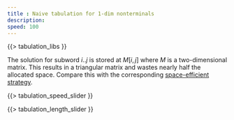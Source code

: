```yaml
---
title : Naive tabulation for 1-dim nonterminals
description:
speed: 100
---
```


{{> tabulation_libs }}

The solution for subword $i..j$ is stored at $M[i,j]$ where $M$ is a two-dimensional matrix. This results in a triangular matrix and wastes nearly half the allocated space. Compare this with the corresponding [space-efficient strategy](/tabulation_1dim_triangular).

{{> tabulation_speed_slider }}

{{> tabulation_length_slider }}

<script>
Tabulation.prototype.solve = function(x1,x2,c) {
	this.addCubeDelayed(x1,x2,0,c);
}

Tabulation.prototype.fill = function() {
	var len = this.len;
	
	this.addBoundingBox(len+1,len+1,1);
	this.addText("i", len/2+1/2, -2, 0);
	this.addText(0, 0, -2, 0);
	this.addText(len, len, -2, 0);
	this.addText("j", -1.5, len/2, 0);
	this.addText(0, -1.7, 0, 0);
	this.addText(len, -1.7, len, 0);
	
	var c = 0;
	for (var l=0; l<=len; l++) {
		for (var x1=0; x1<=len-l; x1++) {
			var x2 = x1 + l;
			this.solve(x1,x2,c);
			c++;
		}
	}
	setTimeout(function(){console.log("subproblems: " + c)}, 100);
}

$(function() {
	var tab = new Tabulation($(".content")[0], $( "#slider" ).slider("value"));
	tab.speed = {{page.speed}};
	tab.fill();
	window.tab = tab;
});
</script>
